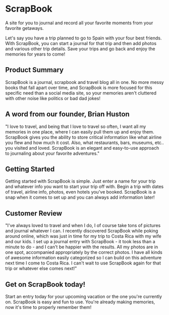 # ScrapBook
A site for you to journal and record all your favorite moments from your favorite getaways.

Let's say you have a trip planned to go to Spain with your four best friends. With ScrapBook, you can start a journal for that trip and then add photos and various other trip details. Save your trips and go back and enjoy the memories for years to come!

## Product Summary
ScrapBook is a journal, scrapbook and travel blog all in one. No more messy books that fall apart over time, and ScrapBook is more focused for this specific need than a social media site, so your memories aren't cluttered with other noise like politics or bad dad jokes!

## A word from our founder, Brian Huston
"I love to travel, and being that I love to travel so often, I want all my memories in one place, where I can easily pull them up and enjoy them. ScrapBook gives you the ability to store critical information like what airline you flew and how much it cost. Also, what restaurants, bars, museums, etc.. you visited and loved. ScrapBook is an elegant and easy-to-use approach to journaling about your favorite adventures."

## Getting Started
Getting started with ScrapBook is simple. Just enter a name for your trip and whatever info you want to start your trip off with. Begin a trip with dates of travel, airline info, photos, even hotels you've booked. ScrapBook is a snap when it comes to set up and you can always add information later!

## Customer Review
"I've always loved to travel and when I do, I of course take tons of pictures and journal whatever I can. I recently discovered ScrapBook while poking around online, which was just in time for my trip to Costa Rica with my wife and our kids. I set up a journal entry with ScrapBook - it took less than a minute to do - and I can't be happier with the results. All my photos are in one spot, accompanied appropriately by the correct photos. I have all kinds of awesome information easily categorized so I can build on this adventure next time I come to Costa Rica. I can't wait to use ScrapBook again for that trip or whatever else comes next!"

## Get on ScrapBook today!
Start an entry today for your upcoming vacation or the one you're currently on. ScrapBook is easy and fun to use. You're already making memories, now it's time to properly remember them!



